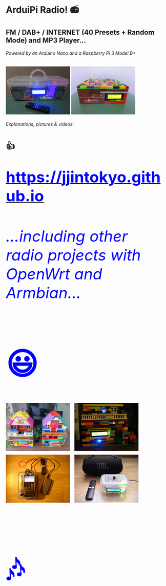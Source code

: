 # ArduiPi Radio! :radio:
## FM / DAB+ / INTERNET (40 Presets + Random Mode) and MP3 Player...
###### *Powered by an Arduino Nano and a Raspberry Pi 3 Model B+*
<p float="left">
   <IMG SRC="pix/ArduiPi%20Radio!%20%5B%20CLEAR%20%5D.jpg" ALT="ArduiPi Radio! [ CLEAR ]" WIDTH=200 HEIGHT=150 BORDER=0>
   <IMG SRC="pix/ArduiPi%20Radio!%20%5B%20LEGO%20%5D.jpg"  ALT="ArduiPi Radio! [ LEGO ]"  WIDTH=200 HEIGHT=150 BORDER=0>
</p>

###### Explanations, pictures & videos:
# :thumbsup:
<p float="left">
   <A HREF="https://jjintokyo.github.io"><FONT SIZE=7 COLOR="Blue"><H1>https://jjintokyo.github.io</H1></A>
</p>

###### ...including other radio projects with OpenWrt and Armbian...
# :smiley:
<p float="left">
   <IMG SRC="pix/Which%20one%20do%20you%20prefer%20(small).jpg"  ALT="Which one do you prefer?" WIDTH=200 HEIGHT=150 BORDER=0>
   <IMG SRC="NoPi/NoPi.jpg"                                      ALT="NoPi!"                    WIDTH=200 HEIGHT=150 BORDER=0>
   <IMG SRC="calcRADIO!/pix/calcRADIO-6.small.jpg"               ALT="calcRADIO!"               WIDTH=200 HEIGHT=150 BORDER=0>
   <IMG SRC="bluetooth_audio/pix/raspberrypizero2w-small-02.jpg" ALT="raspberrypizero2w"        WIDTH=200 HEIGHT=150 BORDER=0>
</p>

# :notes:
